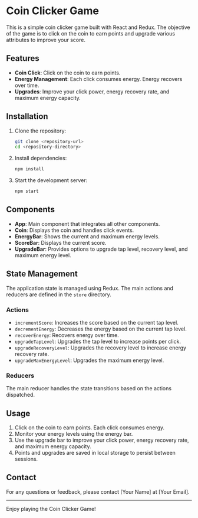 # Coin Clicker Game

This is a simple coin clicker game built with React and Redux. The objective of the game is to click on the coin to earn points and upgrade various attributes to improve your score.

## Features

- **Coin Click**: Click on the coin to earn points.
- **Energy Management**: Each click consumes energy. Energy recovers over time.
- **Upgrades**: Improve your click power, energy recovery rate, and maximum energy capacity.

## Installation

1. Clone the repository:
    ```bash
    git clone <repository-url>
    cd <repository-directory>
    ```

2. Install dependencies:
    ```bash
    npm install
    ```

3. Start the development server:
    ```bash
    npm start
    ```

## Components

- **App**: Main component that integrates all other components.
- **Coin**: Displays the coin and handles click events.
- **EnergyBar**: Shows the current and maximum energy levels.
- **ScoreBar**: Displays the current score.
- **UpgradeBar**: Provides options to upgrade tap level, recovery level, and maximum energy level.

## State Management

The application state is managed using Redux. The main actions and reducers are defined in the `store` directory.

### Actions

- `incrementScore`: Increases the score based on the current tap level.
- `decrementEnergy`: Decreases the energy based on the current tap level.
- `recoverEnergy`: Recovers energy over time.
- `upgradeTapLevel`: Upgrades the tap level to increase points per click.
- `upgradeRecoveryLevel`: Upgrades the recovery level to increase energy recovery rate.
- `upgradeMaxEnergyLevel`: Upgrades the maximum energy level.

### Reducers

The main reducer handles the state transitions based on the actions dispatched.

## Usage

1. Click on the coin to earn points. Each click consumes energy.
2. Monitor your energy levels using the energy bar.
3. Use the upgrade bar to improve your click power, energy recovery rate, and maximum energy capacity.
4. Points and upgrades are saved in local storage to persist between sessions.



## Contact

For any questions or feedback, please contact [Your Name] at [Your Email].

---

Enjoy playing the Coin Clicker Game!
